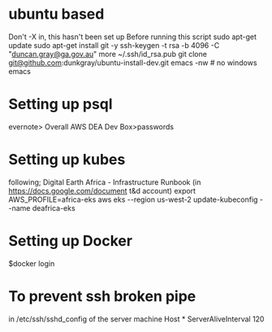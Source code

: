  # ubuntu based

 Don't -X in, this hasn't been set up
 Before running this script
 sudo apt-get update
 sudo apt-get install git -y
 ssh-keygen -t rsa -b 4096 -C "duncan.gray@ga.gov.au"
 more ~/.ssh/id_rsa.pub
 git clone git@github.com:dunkgray/ubuntu-install-dev.git
 emacs -nw # no windows emacs

# Setting up psql
evernote> Overall AWS DEA Dev Box>passwords

# Setting up kubes
 following;
 Digital Earth Africa - Infrastructure Runbook (in https://docs.google.com/document t&d account)
 export AWS_PROFILE=africa-eks
 aws eks --region us-west-2 update-kubeconfig --name deafrica-eks

# Setting up Docker
$docker login

# To prevent ssh broken pipe
in /etc/ssh/sshd_config of the server machine
Host *
ServerAliveInterval 120